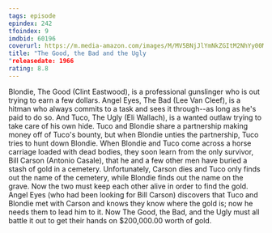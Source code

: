 ```yaml
---
tags: episode
epindex: 242
tfoindex: 9
imdbid: 60196
coverurl: https://m.media-amazon.com/images/M/MV5BNjJlYmNkZGItM2NhYy00MjlmLTk5NmQtNjg1NmM2ODU4OTMwXkEyXkFqcGdeQXVyMjUzOTY1NTc@._V1_SX202_CR0,0,202,300_.jpg
title: "The Good, the Bad and the Ugly
"releasedate: 1966
rating: 8.8
---
```


Blondie, The Good (Clint Eastwood), is a professional gunslinger who is out trying to earn a few dollars. Angel Eyes, The Bad (Lee Van Cleef), is a hitman who always commits to a task and sees it through--as long as he's paid to do so. And Tuco, The Ugly (Eli Wallach), is a wanted outlaw trying to take care of his own hide. Tuco and Blondie share a partnership making money off of Tuco's bounty, but when Blondie unties the partnership, Tuco tries to hunt down Blondie. When Blondie and Tuco come across a horse carriage loaded with dead bodies, they soon learn from the only survivor, Bill Carson (Antonio Casale), that he and a few other men have buried a stash of gold in a cemetery. Unfortunately, Carson dies and Tuco only finds out the name of the cemetery, while Blondie finds out the name on the grave. Now the two must keep each other alive in order to find the gold. Angel Eyes (who had been looking for Bill Carson) discovers that Tuco and Blondie met with Carson and knows they know where the gold is; now he needs them to lead him to it. Now The Good, the Bad, and the Ugly must all battle it out to get their hands on $200,000.00 worth of gold.